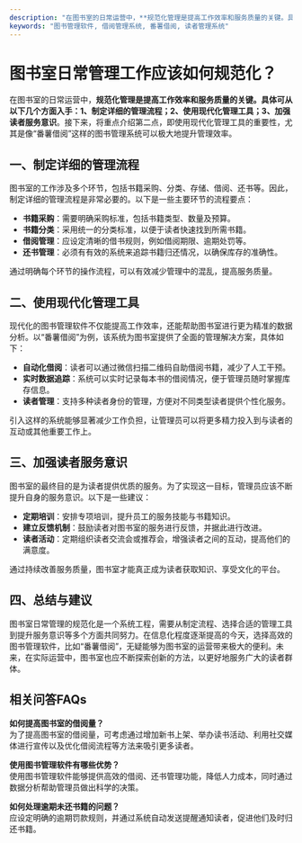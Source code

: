 ```yaml
---
description: "在图书室的日常运营中，**规范化管理是提高工作效率和服务质量的关键。具体可从以下几个方面入手：1、制定详细的管理流程；2、使用现代化管理工具；3、加强读者服务意识**。接下来，将重点介绍第二点，即使用现代化管理工具的重要性，尤其是像“番薯借阅”这样的图书管理系统可以极大地提升管理效率。"
keywords: "图书管理软件, 借阅管理系统, 番薯借阅, 读者管理系统"
---
```

# 图书室日常管理工作应该如何规范化？

在图书室的日常运营中，**规范化管理是提高工作效率和服务质量的关键。具体可从以下几个方面入手：1、制定详细的管理流程；2、使用现代化管理工具；3、加强读者服务意识**。接下来，将重点介绍第二点，即使用现代化管理工具的重要性，尤其是像“番薯借阅”这样的图书管理系统可以极大地提升管理效率。

## 一、制定详细的管理流程

图书室的工作涉及多个环节，包括书籍采购、分类、存储、借阅、还书等。因此，制定详细的管理流程是非常必要的。以下是一些主要环节的流程要点：

- **书籍采购**：需要明确采购标准，包括书籍类型、数量及预算。
- **书籍分类**：采用统一的分类标准，以便于读者快速找到所需书籍。
- **借阅管理**：应设定清晰的借书规则，例如借阅期限、逾期处罚等。
- **还书管理**：必须有有效的系统来追踪书籍归还情况，以确保库存的准确性。
  
通过明确每个环节的操作流程，可以有效减少管理中的混乱，提高服务质量。

## 二、使用现代化管理工具

现代化的图书管理软件不仅能提高工作效率，还能帮助图书室进行更为精准的数据分析。以“番薯借阅”为例，该系统为图书室提供了全面的管理解决方案，具体如下：

- **自动化借阅**：读者可以通过微信扫描二维码自助借阅书籍，减少了人工干预。
- **实时数据追踪**：系统可以实时记录每本书的借阅情况，便于管理员随时掌握库存信息。
- **读者管理**：支持多种读者身份的管理，方便对不同类型读者提供个性化服务。
  
引入这样的系统能够显著减少工作负担，让管理员可以将更多精力投入到与读者的互动或其他重要工作上。

## 三、加强读者服务意识

图书室的最终目的是为读者提供优质的服务。为了实现这一目标，管理员应该不断提升自身的服务意识。以下是一些建议：

- **定期培训**：安排专项培训，提升员工的服务技能与书籍知识。
- **建立反馈机制**：鼓励读者对图书室的服务进行反馈，并据此进行改进。
- **读者活动**：定期组织读者交流会或推荐会，增强读者之间的互动，提高他们的满意度。

通过持续改善服务质量，图书室才能真正成为读者获取知识、享受文化的平台。

## 四、总结与建议

图书室日常管理的规范化是一个系统工程，需要从制定流程、选择合适的管理工具到提升服务意识等多个方面共同努力。在信息化程度逐渐提高的今天，选择高效的图书管理软件，比如“番薯借阅”，无疑能够为图书室的运营带来极大的便利。未来，在实际运营中，图书室也应不断探索创新的方法，以更好地服务广大的读者群体。

## 相关问答FAQs

**如何提高图书室的借阅量？**  
为了提高图书室的借阅量，可考虑通过增加新书上架、举办读书活动、利用社交媒体进行宣传以及优化借阅流程等方法来吸引更多读者。

**使用图书管理软件有哪些优势？**  
使用图书管理软件能够提供高效的借阅、还书管理功能，降低人力成本，同时通过数据分析帮助管理员做出科学的决策。

**如何处理逾期未还书籍的问题？**  
应设定明确的逾期罚款规则，并通过系统自动发送提醒通知读者，促进他们及时归还书籍。
